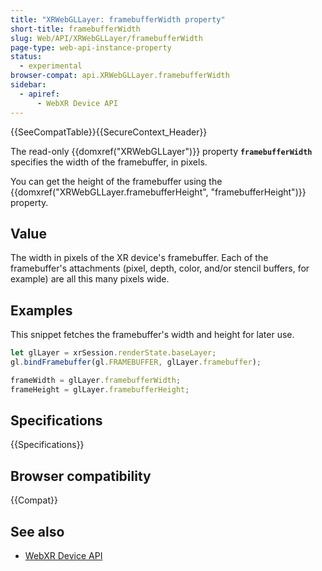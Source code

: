 ```yaml
---
title: "XRWebGLLayer: framebufferWidth property"
short-title: framebufferWidth
slug: Web/API/XRWebGLLayer/framebufferWidth
page-type: web-api-instance-property
status:
  - experimental
browser-compat: api.XRWebGLLayer.framebufferWidth
sidebar:
  - apiref:
      - WebXR Device API
---
```


{{SeeCompatTable}}{{SecureContext_Header}}

The read-only {{domxref("XRWebGLLayer")}} property
**`framebufferWidth`** specifies the width of the framebuffer,
in pixels.

You can get the height of the framebuffer using the
{{domxref("XRWebGLLayer.framebufferHeight", "framebufferHeight")}} property.

## Value

The width in pixels of the XR device's framebuffer. Each of the framebuffer's
attachments (pixel, depth, color, and/or stencil buffers, for example) are all this many
pixels wide.

## Examples

This snippet fetches the framebuffer's width and height for later use.

```js
let glLayer = xrSession.renderState.baseLayer;
gl.bindFramebuffer(gl.FRAMEBUFFER, glLayer.framebuffer);

frameWidth = glLayer.framebufferWidth;
frameHeight = glLayer.framebufferHeight;
```

## Specifications

{{Specifications}}

## Browser compatibility

{{Compat}}

## See also

- [WebXR Device API](/en-US/docs/Web/API/WebXR_Device_API)
